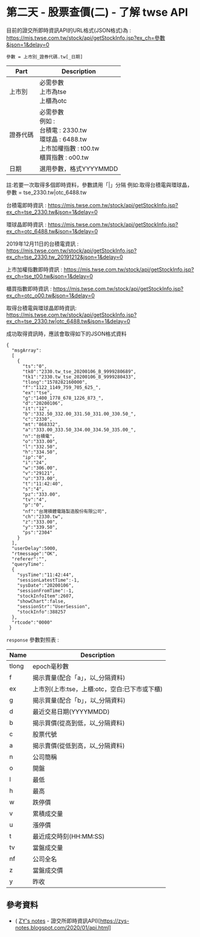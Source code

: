 # 第二天 - 股票查價(二) - 了解 twse API 

目前的證交所即時資訊API的URL格式(JSON格式)為 :
https://mis.twse.com.tw/stock/api/getStockInfo.jsp?ex_ch=參數&json=1&delay=0

`參數 = 上市別_證券代碼.tw[_日期]`

| Part     | Description                                                  |
| -------- | ------------------------------------------------------------ |
| 上市別   | 必需參數  <br/> 上市為tse <br/> 上櫃為otc                     |
| 證券代碼 | 必需參數  <br/> 例如 : <br/> 台積電 : 2330.tw <br/>環球晶 : 6488.tw <br/>上市加權指數 : t00.tw <br/>櫃買指數 : o00.tw |
| 日期     | 選用參數，格式YYYYMMDD                                       |

註:若要一次取得多個即時資料，參數請用「|」分隔
例如:取得台積電與環球晶，參數 = tse_2330.tw|otc_6488.tw

台積電即時資訊 : 
https://mis.twse.com.tw/stock/api/getStockInfo.jsp?ex_ch=tse_2330.tw&json=1&delay=0

環球晶即時資訊 : 
https://mis.twse.com.tw/stock/api/getStockInfo.jsp?ex_ch=otc_6488.tw&json=1&delay=0

2019年12月11日的台積電資訊 : 
https://mis.twse.com.tw/stock/api/getStockInfo.jsp?ex_ch=tse_2330.tw_20191212&json=1&delay=0

上市加權指數即時資訊 : 
https://mis.twse.com.tw/stock/api/getStockInfo.jsp?ex_ch=tse_t00.tw&json=1&delay=0

櫃買指數即時資訊 : 
https://mis.twse.com.tw/stock/api/getStockInfo.jsp?ex_ch=otc_o00.tw&json=1&delay=0

取得台積電與環球晶即時資訊:
https://mis.twse.com.tw/stock/api/getStockInfo.jsp?ex_ch=tse_2330.tw|otc_6488.tw&json=1&delay=0

成功取得資訊時，應該會取得如下的JSON格式資料
```json=
{
  "msgArray":
  [
    {
      "ts":"0",
      "tk0":"2330.tw_tse_20200106_B_9999280689",
      "tk1":"2330.tw_tse_20200106_B_9999280433",
      "tlong":"1578282160000",
      "f":"1122_1149_759_705_625_",
      "ex":"tse",
      "g":"1400_1778_678_1226_873_",
      "d":"20200106",
      "it":"12",
      "b":"332.50_332.00_331.50_331.00_330.50_",
      "c":"2330",
      "mt":"868332",
      "a":"333.00_333.50_334.00_334.50_335.00_",
      "n":"台積電",
      "o":"333.00",
      "l":"332.50",
      "h":"334.50",
      "ip":"0",
      "i":"24",
      "w":"306.00",
      "v":"29121",
      "u":"373.00",
      "t":"11:42:40",
      "s":"4",
      "pz":"333.00",
      "tv":"4",
      "p":"0",
      "nf":"台灣積體電路製造股份有限公司",
      "ch":"2330.tw",
      "z":"333.00",
      "y":"339.50",
      "ps":"2304"
    }
  ],
  "userDelay":5000,
  "rtmessage":"OK",
  "referer":"",
  "queryTime":
  {
    "sysTime":"11:42:44",
    "sessionLatestTime":-1,
    "sysDate":"20200106",
    "sessionFromTime":-1,
    "stockInfoItem":2607,
    "showChart":false,
    "sessionStr":"UserSession",
    "stockInfo":388257
  },
  "rtcode":"0000"
 }
```

`response` 參數對照表 :

| Name  | Description                                   |
| ----- | --------------------------------------------- |
| tlong | epoch毫秒數                                   |
| f     | 揭示賣量(配合「a」，以_分隔資料)              |
| ex    | 上市別(上市:tse，上櫃:otc，空白:已下市或下櫃) |
| g     | 揭示買量(配合「b」，以_分隔資料)              |
| d     | 最近交易日期(YYYYMMDD)                        |
| b     | 揭示買價(從高到低，以_分隔資料)               |
| c     | 股票代號                                      |
| a     | 揭示賣價(從低到高，以_分隔資料)               |
| n     | 公司簡稱                                      |
| o     | 開盤                                          |
| l     | 最低                                          |
| h     | 最高                                          |
| w     | 跌停價                                        |
| v     | 累積成交量                                    |
| u     | 漲停價                                        |
| t     | 最近成交時刻(HH:MM:SS)                        |
| tv    | 當盤成交量                                    |
| nf    | 公司全名                                      |
| z     | 當盤成交價                                    |
| y     | 昨收                                          |


## 參考資料

- ( [ZY's notes](https://zys-notes.blogspot.com/) - 證交所即時資訊API)[https://zys-notes.blogspot.com/2020/01/api.html]